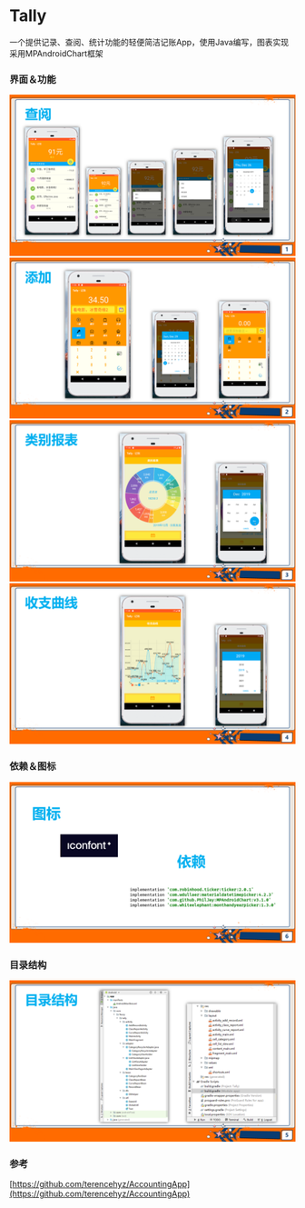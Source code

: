 # Tally

一个提供记录、查阅、统计功能的轻便简洁记账App，使用Java编写，图表实现采用MPAndroidChart框架

### 界面＆功能

![](./doc/img1.PNG)
![](./doc/img2.PNG)
![](./doc/img3.PNG)
![](./doc/img4.PNG)

### 依赖＆图标

![](./doc/img5.PNG)

### 目录结构

![](./doc/img6.PNG)

### 参考

[https://github.com/terencehyz/AccountingApp](https://github.com/terencehyz/AccountingApp)